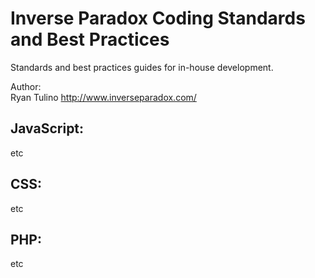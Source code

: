 # Inverse Paradox Coding Standards and Best Practices

Standards and best practices guides for in-house development.

Author:  
Ryan Tulino
<http://www.inverseparadox.com/>

## JavaScript:

etc

## CSS:

etc

## PHP:

etc
